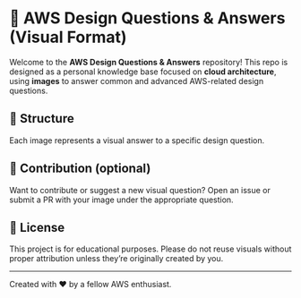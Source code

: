 # 🧠 AWS Design Questions & Answers (Visual Format)

Welcome to the **AWS Design Questions & Answers** repository!
This repo is designed as a personal knowledge base focused on **cloud architecture**, using **images** to answer common and advanced AWS-related design questions.

## 📁 Structure

Each image represents a visual answer to a specific design question.


## 🚀 Contribution (optional)

Want to contribute or suggest a new visual question?
Open an issue or submit a PR with your image under the appropriate question.

## 📌 License

This project is for educational purposes. Please do not reuse visuals without proper attribution unless they’re originally created by you.

---
Created with ❤️ by a fellow AWS enthusiast.